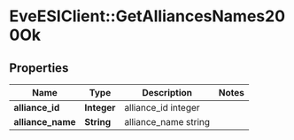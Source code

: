 # EveESIClient::GetAlliancesNames200Ok

## Properties
Name | Type | Description | Notes
------------ | ------------- | ------------- | -------------
**alliance_id** | **Integer** | alliance_id integer | 
**alliance_name** | **String** | alliance_name string | 


